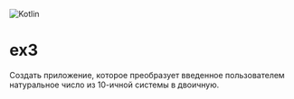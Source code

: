 ![Kotlin](https://img.shields.io/badge/Kotlin-9A00F5.svg?style=for-the-badge&logo=kotlin&logoColor=white)

# ex3

Создать приложение, которое преобразует введенное пользователем натуральное число из 10-ичной системы в двоичную.
